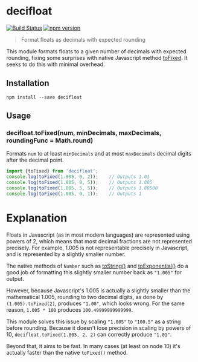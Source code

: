# decifloat
[![Build Status](https://travis-ci.org/dsagal/decifloat.svg?branch=master)](https://travis-ci.org/dsagal/decifloat)
[![npm version](https://badge.fury.io/js/decifloat.svg)](https://badge.fury.io/js/decifloat)

> Format floats as decimals with expected rounding

This module formats floats to a given number of decimals with expected rounding, fixing some
surprises with native Javascript method
[toFixed](https://developer.mozilla.org/en-US/docs/Web/JavaScript/Reference/Global_Objects/Number/toFixed).
It seeks to do this with minimal overhead.

## Installation

```
npm install --save decifloat
```

## Usage

### decifloat.toFixed(num, minDecimals, maxDecimals, roundingFunc = Math.round)

Formats `num` to at least `minDecimals` and at most `maxDecimals` decimal digits after the decimal point.

```typescript
import {toFixed} from 'decifloat';
console.log(toFixed(1.005, 0, 2));    // Outputs 1.01
console.log(toFixed(1.005, 0, 5));    // Outputs 1.005
console.log(toFixed(1.005, 5, 5));    // Outputs 1.00500
console.log(toFixed(1.005, 0, 1));    // Outputs 1
```

# Explanation

Floats in Javascript (as in most modern languages) are represented using powers of 2, which means
that most decimal fractions are not represented precisely. For example, 1.005 is not representable
precisely in Javascript, and is represented by a slightly smaller number.

The native methods of `Number` such as [toString()](https://developer.mozilla.org/en-US/docs/Web/JavaScript/Reference/Global_Objects/Number/toString)
and [toExponential()](https://developer.mozilla.org/en-US/docs/Web/JavaScript/Reference/Global_Objects/Number/toExponential)
do a good job of formatting this slightly smaller number back as `"1.005"` for output.

However, because Javascript's 1.005 is actually a slightly smaller than the mathematical 1.005, rounding to two
decimal digits, as done by `(1.005).toFixed(2)`, produces `"1.00"`, which looks wrong. For the
same reason, `1.005 * 100` produces `100.49999999999999`.

This module solves this issue by scaling `"1.005"` to `"100.5"` as a string before rounding. Because
it doesn't lose precision in scaling by powers of 10, `decifloat.toFixed(1.005, 2, 2)` can
correctly produce `"1.01"`.

Beyond that, it aims to be fast. In many cases (at least on node 10) it's actually faster than
the native `toFixed()` method.
